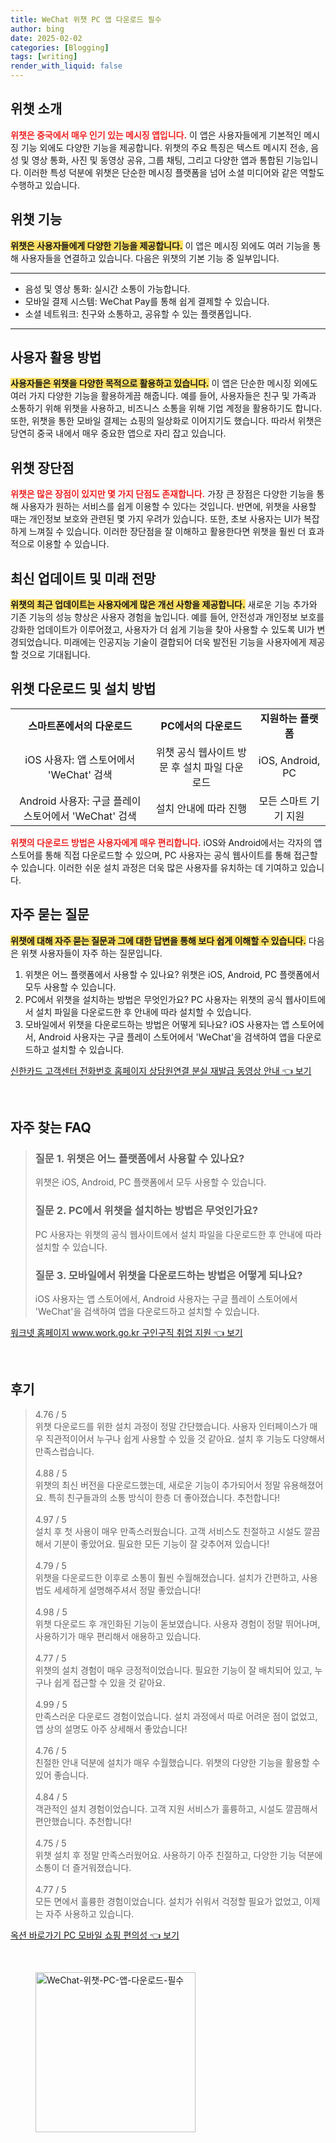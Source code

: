 ```yaml
---
title: WeChat 위챗 PC 앱 다운로드 필수
author: bing
date: 2025-02-02
categories: [Blogging]
tags: [writing]
render_with_liquid: false
---
```



<h2 id='위챗_소개'>위챗 소개</h2>

<p><b><span style="color: #ee2323;">위챗은 중국에서 매우 인기 있는 메시징 앱입니다.</span></b> 이 앱은 사용자들에게 기본적인 메시징 기능 외에도 다양한 기능을 제공합니다. 위챗의 주요 특징은 텍스트 메시지 전송, 음성 및 영상 통화, 사진 및 동영상 공유, 그룹 채팅, 그리고 다양한 앱과 통합된 기능입니다. 이러한 특성 덕분에 위챗은 단순한 메시징 플랫폼을 넘어 소셜 미디어와 같은 역할도 수행하고 있습니다.</p>

<h2 id='위챗_기능'>위챗 기능</h2>

<p><b><span style="background-color: #ffe066;">위챗은 사용자들에게 다양한 기능을 제공합니다.</span></b> 이 앱은 메시징 외에도 여러 기능을 통해 사용자들을 연결하고 있습니다. 다음은 위챗의 기본 기능 중 일부입니다.</p>

<hr />

<ul>
    <li>음성 및 영상 통화: 실시간 소통이 가능합니다.</li>
    <li>모바일 결제 시스템: WeChat Pay를 통해 쉽게 결제할 수 있습니다.</li>
    <li>소셜 네트워크: 친구와 소통하고, 공유할 수 있는 플랫폼입니다.</li>
</ul>

<hr />

<h2 id='사용자_활용_방법'>사용자 활용 방법</h2>

<p><b><span style="background-color: #ffe066;">사용자들은 위챗을 다양한 목적으로 활용하고 있습니다.</span></b> 이 앱은 단순한 메시징 외에도 여러 가지 다양한 기능을 활용하게끔 해줍니다. 예를 들어, 사용자들은 친구 및 가족과 소통하기 위해 위챗을 사용하고, 비즈니스 소통을 위해 기업 계정을 활용하기도 합니다. 또한, 위챗을 통한 모바일 결제는 쇼핑의 일상화로 이어지기도 했습니다. 따라서 위챗은 당연히 중국 내에서 매우 중요한 앱으로 자리 잡고 있습니다.</p>

<h2 id='위챗_장단점'>위챗 장단점</h2>

<p><b><span style="color: #ee2323;">위챗은 많은 장점이 있지만 몇 가지 단점도 존재합니다.</span></b> 가장 큰 장점은 다양한 기능을 통해 사용자가 원하는 서비스를 쉽게 이용할 수 있다는 것입니다. 반면에, 위챗을 사용할 때는 개인정보 보호와 관련된 몇 가지 우려가 있습니다. 또한, 초보 사용자는 UI가 복잡하게 느껴질 수 있습니다. 이러한 장단점을 잘 이해하고 활용한다면 위챗을 훨씬 더 효과적으로 이용할 수 있습니다.</p>

<h2 id='최신_업데이트_및_미래_전망'>최신 업데이트 및 미래 전망</h2>

<p><b><span style="background-color: #ffe066;">위챗의 최근 업데이트는 사용자에게 많은 개선 사항을 제공합니다.</span></b> 새로운 기능 추가와 기존 기능의 성능 향상은 사용자 경험을 높입니다. 예를 들어, 안전성과 개인정보 보호를 강화한 업데이트가 이루어졌고, 사용자가 더 쉽게 기능을 찾아 사용할 수 있도록 UI가 변경되었습니다. 미래에는 인공지능 기술이 결합되어 더욱 발전된 기능을 사용자에게 제공할 것으로 기대됩니다.</p>

<h2 id='다운로드_및_설치_방법'>위챗 다운로드 및 설치 방법</h2>

<table>
    <tr>
        <td style="text-align: center; height: 17px;"><b>스마트폰에서의 다운로드</b></td>
        <td style="text-align: center; height: 17px;"><b>PC에서의 다운로드</b></td>
        <td style="text-align: center; height: 17px;"><b>지원하는 플랫폼</b></td>
    </tr>
    <tr>
        <td style="text-align: center; height: 17px;">iOS 사용자: 앱 스토어에서 'WeChat' 검색</td>
        <td style="text-align: center; height: 17px;">위챗 공식 웹사이트 방문 후 설치 파일 다운로드</td>
        <td style="text-align: center; height: 17px;">iOS, Android, PC</td>
    </tr>
    <tr>
        <td style="text-align: center; height: 17px;">Android 사용자: 구글 플레이 스토어에서 'WeChat' 검색</td>
        <td style="text-align: center; height: 17px;">설치 안내에 따라 진행</td>
        <td style="text-align: center; height: 17px;">모든 스마트 기기 지원</td>
    </tr>
</table>

<p><b><span style="color: #ee2323;">위챗의 다운로드 방법은 사용자에게 매우 편리합니다.</span></b> iOS와 Android에서는 각자의 앱 스토어를 통해 직접 다운로드할 수 있으며, PC 사용자는 공식 웹사이트를 통해 접근할 수 있습니다. 이러한 쉬운 설치 과정은 더욱 많은 사용자를 유치하는 데 기여하고 있습니다.</p>

<h2 id='자주_묻는_질문'>자주 묻는 질문</h2>

<p><b><span style="background-color: #ffe066;">위챗에 대해 자주 묻는 질문과 그에 대한 답변을 통해 보다 쉽게 이해할 수 있습니다.</span></b> 다음은 위챗 사용자들이 자주 하는 질문입니다.</p>

<ol>
    <li>위챗은 어느 플랫폼에서 사용할 수 있나요?  
        위챗은 iOS, Android, PC 플랫폼에서 모두 사용할 수 있습니다.</li>
    <li>PC에서 위챗을 설치하는 방법은 무엇인가요?  
        PC 사용자는 위챗의 공식 웹사이트에서 설치 파일을 다운로드한 후 안내에 따라 설치할 수 있습니다.</li>
    <li>모바일에서 위챗을 다운로드하는 방법은 어떻게 되나요?  
        iOS 사용자는 앱 스토어에서, Android 사용자는 구글 플레이 스토어에서 'WeChat'을 검색하여 앱을 다운로드하고 설치할 수 있습니다.</li>
</ol>


<p><a class="click-button" title="신한카드 고객센터 전화번호 홈페이지 상담원연결 분실 재발급 동영상 안내" href="https://greenforu.github.io/posts/%EC%8B%A0%ED%95%9C%EC%B9%B4%EB%93%9C-%EA%B3%A0%EA%B0%9D%EC%84%BC%ED%84%B0-%EC%A0%84%ED%99%94%EB%B2%88%ED%98%B8-%ED%99%88%ED%8E%98%EC%9D%B4%EC%A7%80-%EC%83%81%EB%8B%B4%EC%9B%90%EC%97%B0%EA%B2%B0-%EB%B6%84%EC%8B%A4-%EC%9E%AC%EB%B0%9C%EA%B8%89-%EB%8F%99%EC%98%81%EC%83%81-%EC%95%88%EB%82%B4/" rel="dofollow">신한카드 고객센터 전화번호 홈페이지 상담원연결 분실 재발급 동영상 안내 👈 보기</a></p><br>
<h2 id='자주_찾는_FAQ'>자주 찾는 FAQ</h2>
<div itemscope="" itemtype="https://schema.org/FAQPage"> 
<blockquote> 
<div itemscope="" itemprop="mainEntity" itemtype="https://schema.org/Question"> 
<h3 itemprop="name">질문 1. 위챗은 어느 플랫폼에서 사용할 수 있나요?</h3> 
<div itemscope="" itemprop="acceptedAnswer" itemtype="https://schema.org/Answer"> 
<span itemprop="text"> 
<p>위챗은 iOS, Android, PC 플랫폼에서 모두 사용할 수 있습니다.</p> 
</span> 
</div> 
</div> 

<div itemscope="" itemprop="mainEntity" itemtype="https://schema.org/Question"> 
<h3 itemprop="name">질문 2. PC에서 위챗을 설치하는 방법은 무엇인가요?</h3> 
<div itemscope="" itemprop="acceptedAnswer" itemtype="https://schema.org/Answer"> 
<span itemprop="text"> 
<p>PC 사용자는 위챗의 공식 웹사이트에서 설치 파일을 다운로드한 후 안내에 따라 설치할 수 있습니다.</p> 
</span> 
</div> 
</div> 

<div itemscope="" itemprop="mainEntity" itemtype="https://schema.org/Question"> 
<h3 itemprop="name">질문 3. 모바일에서 위챗을 다운로드하는 방법은 어떻게 되나요?</h3> 
<div itemscope="" itemprop="acceptedAnswer" itemtype="https://schema.org/Answer"> 
<span itemprop="text"> 
<p>iOS 사용자는 앱 스토어에서, Android 사용자는 구글 플레이 스토어에서 'WeChat'을 검색하여 앱을 다운로드하고 설치할 수 있습니다.</p> 
</span> 
</div> 
</div> 
</blockquote> 
</div>
<p><a class="click-button" title="워크넷 홈페이지 www.work.go.kr 구인구직 취업 지원" href="https://greenforu.github.io/posts/%EC%9B%8C%ED%81%AC%EB%84%B7-%ED%99%88%ED%8E%98%EC%9D%B4%EC%A7%80-www.work.go.kr-%EA%B5%AC%EC%9D%B8%EA%B5%AC%EC%A7%81-%EC%B7%A8%EC%97%85-%EC%A7%80%EC%9B%90/" rel="dofollow">워크넷 홈페이지 www.work.go.kr 구인구직 취업 지원 👈 보기</a></p><br>
<h2 id='후기'>후기</h2>
<div itemscope itemtype="https://schema.org/Product">
  <blockquote>
  <div itemprop="review" itemscope itemtype="https://schema.org/Review">
      <div itemprop="reviewRating" itemscope itemtype="https://schema.org/Rating"> <span itemprop="ratingValue">4.76</span> / <span itemprop="bestRating">5</span> </div>
      <span itemprop="reviewBody">위챗 다운로드를 위한 설치 과정이 정말 간단했습니다. 사용자 인터페이스가 매우 직관적이어서 누구나 쉽게 사용할 수 있을 것 같아요. 설치 후 기능도 다양해서 만족스럽습니다.</span>
  </div>
  <br>
  <div itemprop="review" itemscope itemtype="https://schema.org/Review">
      <div itemprop="reviewRating" itemscope itemtype="https://schema.org/Rating"> <span itemprop="ratingValue">4.88</span> / <span itemprop="bestRating">5</span> </div>
      <span itemprop="reviewBody">위챗의 최신 버전을 다운로드했는데, 새로운 기능이 추가되어서 정말 유용해졌어요. 특히 친구들과의 소통 방식이 한층 더 좋아졌습니다. 추천합니다!</span>
  </div>
  <br>
  <div itemprop="review" itemscope itemtype="https://schema.org/Review">
      <div itemprop="reviewRating" itemscope itemtype="https://schema.org/Rating"> <span itemprop="ratingValue">4.97</span> / <span itemprop="bestRating">5</span> </div>
      <span itemprop="reviewBody">설치 후 첫 사용이 매우 만족스러웠습니다. 고객 서비스도 친절하고 시설도 깔끔해서 기분이 좋았어요. 필요한 모든 기능이 잘 갖추어져 있습니다!</span>
  </div>
  <br>
  <div itemprop="review" itemscope itemtype="https://schema.org/Review">
      <div itemprop="reviewRating" itemscope itemtype="https://schema.org/Rating"> <span itemprop="ratingValue">4.79</span> / <span itemprop="bestRating">5</span> </div>
      <span itemprop="reviewBody">위챗을 다운로드한 이후로 소통이 훨씬 수월해졌습니다. 설치가 간편하고, 사용법도 세세하게 설명해주셔서 정말 좋았습니다!</span>
  </div>
  <br>
  <div itemprop="review" itemscope itemtype="https://schema.org/Review">
      <div itemprop="reviewRating" itemscope itemtype="https://schema.org/Rating"> <span itemprop="ratingValue">4.98</span> / <span itemprop="bestRating">5</span> </div>
      <span itemprop="reviewBody">위챗 다운로드 후 개인화된 기능이 돋보였습니다. 사용자 경험이 정말 뛰어나며, 사용하기가 매우 편리해서 애용하고 있습니다.</span>
  </div>
  <br>
  <div itemprop="review" itemscope itemtype="https://schema.org/Review">
      <div itemprop="reviewRating" itemscope itemtype="https://schema.org/Rating"> <span itemprop="ratingValue">4.77</span> / <span itemprop="bestRating">5</span> </div>
      <span itemprop="reviewBody">위챗의 설치 경험이 매우 긍정적이었습니다. 필요한 기능이 잘 배치되어 있고, 누구나 쉽게 접근할 수 있을 것 같아요.</span>
  </div>
  <br>
  <div itemprop="review" itemscope itemtype="https://schema.org/Review">
      <div itemprop="reviewRating" itemscope itemtype="https://schema.org/Rating"> <span itemprop="ratingValue">4.99</span> / <span itemprop="bestRating">5</span> </div>
      <span itemprop="reviewBody">만족스러운 다운로드 경험이었습니다. 설치 과정에서 따로 어려운 점이 없었고, 앱 상의 설명도 아주 상세해서 좋았습니다!</span>
  </div>
  <br>
  <div itemprop="review" itemscope itemtype="https://schema.org/Review">
      <div itemprop="reviewRating" itemscope itemtype="https://schema.org/Rating"> <span itemprop="ratingValue">4.76</span> / <span itemprop="bestRating">5</span> </div>
      <span itemprop="reviewBody">친절한 안내 덕분에 설치가 매우 수월했습니다. 위챗의 다양한 기능을 활용할 수 있어 좋습니다.</span>
  </div>
  <br>
  <div itemprop="review" itemscope itemtype="https://schema.org/Review">
      <div itemprop="reviewRating" itemscope itemtype="https://schema.org/Rating"> <span itemprop="ratingValue">4.84</span> / <span itemprop="bestRating">5</span> </div>
      <span itemprop="reviewBody">객관적인 설치 경험이었습니다. 고객 지원 서비스가 훌륭하고, 시설도 깔끔해서 편안했습니다. 추천합니다!</span>
  </div>
  <br>
  <div itemprop="review" itemscope itemtype="https://schema.org/Review">
      <div itemprop="reviewRating" itemscope itemtype="https://schema.org/Rating"> <span itemprop="ratingValue">4.75</span> / <span itemprop="bestRating">5</span> </div>
      <span itemprop="reviewBody">위챗 설치 후 정말 만족스러웠어요. 사용하기 아주 친절하고, 다양한 기능 덕분에 소통이 더 즐거워졌습니다.</span>
  </div>
  <br>
  <div itemprop="review" itemscope itemtype="https://schema.org/Review">
      <div itemprop="reviewRating" itemscope itemtype="https://schema.org/Rating"> <span itemprop="ratingValue">4.77</span> / <span itemprop="bestRating">5</span> </div>
      <span itemprop="reviewBody">모든 면에서 훌륭한 경험이었습니다. 설치가 쉬워서 걱정할 필요가 없었고, 이제는 자주 사용하고 있습니다.</span>
  </div>
  </blockquote>
</div>
<p><a class="click-button" title="옥션 바로가기 PC 모바일 쇼핑 편의성" href="https://greenforu.github.io/posts/%EC%98%A5%EC%85%98-%EB%B0%94%EB%A1%9C%EA%B0%80%EA%B8%B0-PC-%EB%AA%A8%EB%B0%94%EC%9D%BC-%EC%87%BC%ED%95%91-%ED%8E%B8%EC%9D%98%EC%84%B1/" rel="dofollow">옥션 바로가기 PC 모바일 쇼핑 편의성 👈 보기</a></p><br>
<figure class="image"><img src="https://greenforu.github.io/assets/img/thumbnail/WeChat-위챗-PC-앱-다운로드-필수.webp" alt="WeChat-위챗-PC-앱-다운로드-필수" width="256" height="256"></figure>